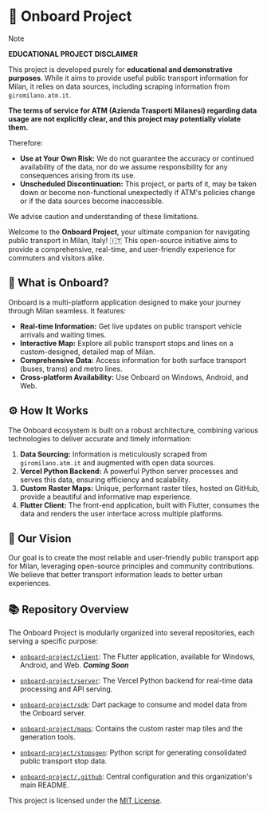# 🏢 Onboard Project

>[!Note]
> **EDUCATIONAL PROJECT DISCLAIMER**
>
>This project is developed purely for **educational and demonstrative purposes**. While it aims to provide useful public transport information for Milan, it relies on data sources, including scraping information from `giromilano.atm.it`.
>
>**The terms of service for ATM (Azienda Trasporti Milanesi) regarding data usage are not explicitly clear, and this project may potentially violate them.**
>
>Therefore:
>- **Use at Your Own Risk:** We do not guarantee the accuracy or continued availability of the data, nor do we assume responsibility for any consequences arising from its use.
>- **Unscheduled Discontinuation:** This project, or parts of it, may be taken down or become non-functional unexpectedly if ATM's policies change or if the data sources become inaccessible.
>
>We advise caution and understanding of these limitations.

Welcome to the **Onboard Project**, your ultimate companion for navigating public transport in Milan, Italy! 🇮🇹 This open-source initiative aims to provide a comprehensive, real-time, and user-friendly experience for commuters and visitors alike.

## 🌟 What is Onboard?

Onboard is a multi-platform application designed to make your journey through Milan seamless. It features:

*   **Real-time Information:** Get live updates on public transport vehicle arrivals and waiting times.
*   **Interactive Map:** Explore all public transport stops and lines on a custom-designed, detailed map of Milan.
*   **Comprehensive Data:** Access information for both surface transport (buses, trams) and metro lines.
*   **Cross-platform Availability:** Use Onboard on Windows, Android, and Web.

## ⚙️ How It Works

The Onboard ecosystem is built on a robust architecture, combining various technologies to deliver accurate and timely information:

1.  **Data Sourcing:** Information is meticulously scraped from `giromilano.atm.it` and augmented with open data sources.
2.  **Vercel Python Backend:** A powerful Python server processes and serves this data, ensuring efficiency and scalability.
3.  **Custom Raster Maps:** Unique, performant raster tiles, hosted on GitHub, provide a beautiful and informative map experience.
4.  **Flutter Client:** The front-end application, built with Flutter, consumes the data and renders the user interface across multiple platforms.

## 🚀 Our Vision

Our goal is to create the most reliable and user-friendly public transport app for Milan, leveraging open-source principles and community contributions. We believe that better transport information leads to better urban experiences.

## 📚 Repository Overview

The Onboard Project is modularly organized into several repositories, each serving a specific purpose:

*   [`onboard-project/client`](https://github.com/onboard-project/client): The Flutter application, available for Windows, Android, and Web. ***Coming Soon***
*   [`onboard-project/server`](https://github.com/onboard-project/server): The Vercel Python backend for real-time data processing and API serving.
*   [`onboard-project/sdk`](https://github.com/onboard-project/sdk): Dart package to consume and model data from the Onboard server.
*   [`onboard-project/maps`](https://github.com/onboard-project/maps): Contains the custom raster map tiles and the generation tools.

*   [`onboard-project/stopsgen`](https://github.com/onboard-project/stopsgen): Python script for generating consolidated public transport stop data.
*   [`onboard-project/.github`](https://github.com/onboard-project/.github): Central configuration and this organization's main README.



This project is licensed under the [MIT License](LICENSE).
